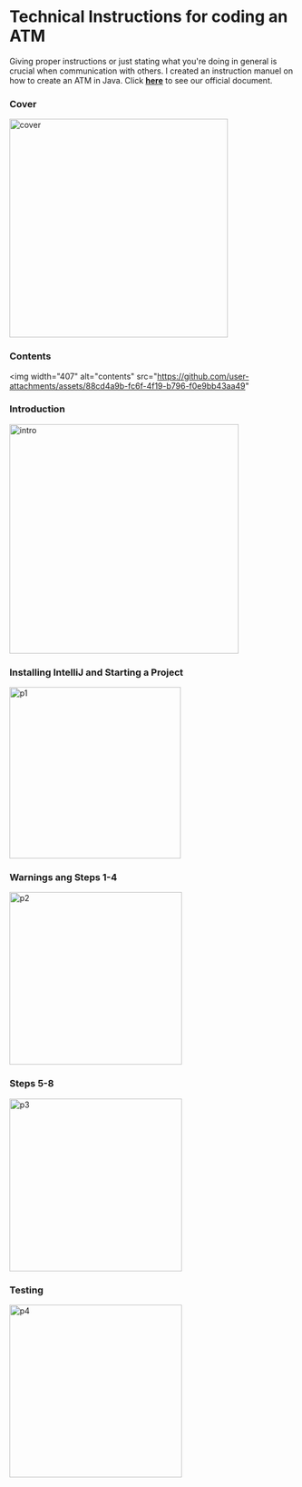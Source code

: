 # Technical Instructions for coding an ATM
Giving proper instructions or just stating what you're doing in general is crucial when communication with others. I created an instruction manuel on how to
create an ATM in Java. 
Click [**here**](file:///C:/Users/Brandy/Downloads/Random/InstructionsProject_ATM_BrandyWingfield.pdf) to see our official document.
### Cover
<img width="385" alt="cover" src="https://github.com/user-attachments/assets/2376f25b-abe4-441f-ad5e-daed6392a5dc" />

### Contents
<img width="407" alt="contents" src="https://github.com/user-attachments/assets/88cd4a9b-fc6f-4f19-b796-f0e9bb43aa49" 

### Introduction
<img width="404" alt="intro" src="https://github.com/user-attachments/assets/0ba1d13e-413d-4aaa-a49f-a120f350aaad" />

### Installing IntelliJ and Starting a Project
<img width="302" alt="p1" src="https://github.com/user-attachments/assets/d537a5e6-c101-4b55-be05-163ac585dd7c" />

### Warnings ang Steps 1-4
<img width="304" alt="p2" src="https://github.com/user-attachments/assets/454d01a0-5a3a-4b02-aa6a-51850ad086b4" />

### Steps 5-8
<img width="304" alt="p3" src="https://github.com/user-attachments/assets/c291cd69-4f7e-4e16-aebe-dd99a8db266a" />

### Testing
<img width="304" alt="p4" src="https://github.com/user-attachments/assets/a6baf6ff-a8df-4ec3-b32f-b7839cffab9a" />
